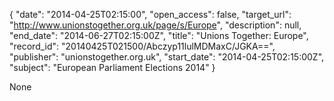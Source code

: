 {
  "date": "2014-04-25T02:15:00", 
  "open_access": false, 
  "target_url": "http://www.unionstogether.org.uk/page/s/Europe", 
  "description": null, 
  "end_date": "2014-06-27T02:15:00Z", 
  "title": "Unions Together: Europe", 
  "record_id": "20140425T021500/Abczyp11lulMDMaxC/JGKA==", 
  "publisher": "unionstogether.org.uk", 
  "start_date": "2014-04-25T02:15:00Z", 
  "subject": "European Parliament Elections 2014"
}

None
